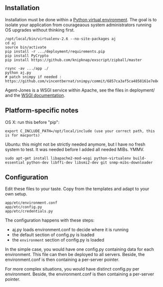 Installation
------------

Installation must be done within a [Python virtual environment](http://www.virtualenv.org/). The goal is to isolate your application from courageaous system administrators running OS upgrades without thinking first.

    /opt/local/bin/virtualenv-2.6 --no-site-packages aj
    cd aj
    source bin/activate 
    pip install -r .../deployment/requirements.pip
    pip install PyCrypto
    pip install https://github.com/knipknap/exscript/zipball/master
    
    rsync -av .../app ./
    python aj.py
    # patch snimpy if needed : https://github.com/vincentbernat/snimpy/commit/6857ca3af5ca4858161e7e8e3985bd07ecd7b4a2

Agent-Jones is a WSGI service within Apache, see the files in deployment/ and the [WSGI documentation](https://code.google.com/p/modwsgi/).


Platform-specific notes
-----------------------

OS X: run this before "pip":

    export C_INCLUDE_PATH=/opt/local/include (use your correct path, this is for macports)

Ubuntu: this might not be strictly needed anymore, but I have no fresh system to test. It was needed before I added all needed MIBs. YMMV.

    sudo apt-get install libapache2-mod-wsgi python-virtualenv build-essential python-dev libffi-dev libsmi2-dev git snmp-mibs-downloader



Configuration
-------------

Edit these files to your taste. Copy from the templates and adapt to your own setup.

	app/etc/environment.conf
    app/etc/config.py
    app/etc/credentials.py

The configuration happens with these steps:

- aj.py loads environment.conf to decide where it is running
- the default section of config.py is loaded
- the `environment` section of config.py is loaded

In the simple case, you would have one config.py containing data for each environment. This file can then be deployed to all servers. Beside, the environment.conf is then containing a per-server pointer.

For more complex situations, you would have distinct config.py per environment. Beside, the environment.conf is then containing a per-server pointer.


